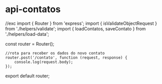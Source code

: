 # api-contatos

//exc
import { Router } from 'express';
import { isValidateObjectRequest } from './helpers/validate'; 
import { loadContatos, saveContato } from './helpers/load-data';  

const router = Router();

    //rota para receber os dados do novo contato
    router.post('/contato', function (request, response) {
        console.log(request.body);
    });

export default router;